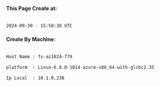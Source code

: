 
   
#### This Page Create at:

```bash

2024-09-30 - 15:50:38 UTC

```

#### Create By Machine:

```bash

Host Name : fv-az1024-779

platform  : Linux-6.8.0-1014-azure-x86_64-with-glibc2.35

Ip Local  : 10.1.0.238

```

